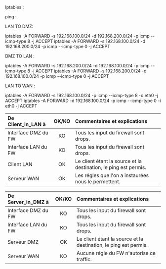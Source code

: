 Iptables : 



ping : 

LAN TO DMZ:

iptables -A FORWARD -s 192.168.100.0/24 -d 192.168.200.0/24 -p icmp --icmp-type 8 -j ACCEPT
iptables -A FORWARD -s 192.168.100.0/24 -d 192.168.200.0/24 -p icmp --icmp-type 0 -j ACCEPT

DMZ TO LAN :

iptables -A FORWARD -s 192.168.200.0/24 -d 192.168.100.0/24 -p icmp --icmp-type 8 -j ACCEPT
iptables -A FORWARD -s 192.168.200.0/24 -d 192.168.100.0/24 -p icmp --icmp-type 0 -j ACCEPT

LAN TO WAN : 

iptables -A FORWARD -s 192.168.100.0/24 -p icmp --icmp-type 8 -o eth0 -j ACCEPT
iptables -A FORWARD -d 192.168.100.0/24 -p icmp --icmp-type 0 -i eth0 -j ACCEPT





| De Client\_in\_LAN à | OK/KO | Commentaires et explications                                 |
| :------------------- | :---: | :----------------------------------------------------------- |
| Interface DMZ du FW  |  KO   | Tous les input du firewall sont drops.                       |
| Interface LAN du FW  |  KO   | Tous les input du firewall sont drops.                       |
| Client LAN           |  OK   | Le client étant la source et la destination, le ping est permis. |
| Serveur WAN          |  OK   | Les régles que l'on a instaurées nous le permettent.         |

| De Server\_in\_DMZ à | OK/KO | Commentaires et explications                                 |
| :------------------- | :---: | :----------------------------------------------------------- |
| Interface DMZ du FW  |  KO   | Tous les input du firewall sont drops.                       |
| Interface LAN du FW  |  KO   | Tous les input du firewall sont drops.                       |
| Serveur DMZ          |  OK   | Le client étant la source et la destination, le ping est permis. |
| Serveur WAN          |  KO   | Aucune régle du FW n'autorise ce traffic.                    |

## 